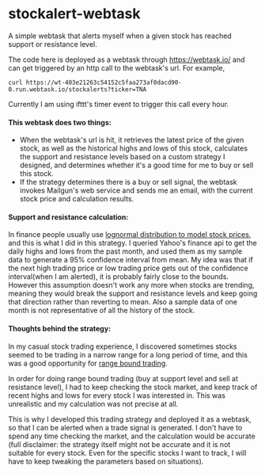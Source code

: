 # stockalert-webtask
A simple webtask that alerts myself when a given stock has reached support or resistance level. 

The code here is deployed as a webtask through https://webtask.io/ and can get triggered by an http call to the webtask's url. 
For example, 
```
curl https://wt-403e21263c54152c5faa273af0dacd90-0.run.webtask.io/stockalerts?ticker=TNA
```
Currently I am using ifttt's timer event to trigger this call every hour.

#### This webtask does two things:
* When the webtask's url is hit, it retrieves the latest price of the given stock, as well as the historical highs and lows of this stock, calculates the support and resistance levels based on a custom strategy I designed, and determines whether it's a good time for me to buy or sell this stock.
* If the strategy determines there is a buy or sell signal, the webtask invokes Mailgun's web service and sends me an email, with the current stock price and calculation results.

#### Support and resistance calculation:

In finance people usually use [lognormal distribution to model stock prices](http://financetrain.com/why-lognormal-distribution-is-used-to-describe-stock-prices/), and this is what I did in this strategy. I queried Yahoo's finance api to get the daily highs and lows from the past month, and used them as my sample data to generate a 95% confidence interval from mean. My idea was that if the next high trading price or low trading price gets out of the confidence interval(when I am alerted), it is probably fairly close to the bounds. However this assumption doesn't work any more when stocks are trending, meaning they would break the support and resistance levels and keep going that direction rather than reverting to mean. Also a sample data of one month is not representative of all the history of the stock. 

#### Thoughts behind the strategy:

In my casual stock trading experience, I discovered sometimes stocks seemed to be trading in a narrow range for a long period of time, and this was a good opportunity for [range bound trading](http://www.investopedia.com/terms/r/rangeboundtrading.asp). 

In order for doing range bound trading (buy at support level and sell at resistance level), I had to keep checking the stock market, and keep track of recent highs and lows for every stock I was interested in. This was unrealistic and my calculation was not precise at all.

This is why I developed this trading strategy and deployed it as a webtask, so that I can be alerted when a trade signal is generated. I don't have to spend any time checking the market, and the calculation would be accurate (full disclaimer: the strategy itself might not be accurate and it is not suitable for every stock. Even for the specific stocks I want to track, I will have to keep tweaking the parameters based on situations). 
